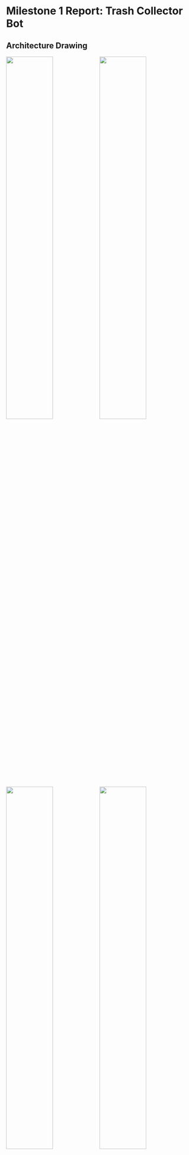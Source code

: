 # Milestone 1 Report: Trash Collector Bot

## Architecture Drawing
<img src="https://github.com/jimchen2/EECS-149-Final-Project/assets/123833550/1701d585-b64e-4b02-b794-619a87e5b2e3" width="50%" /><img src="https://github.com/jimchen2/EECS-149-Final-Project/assets/123833550/8f3853a2-5093-4ee4-b0ad-18dce67e88f7" width="50%" />

<img src="https://github.com/jimchen2/EECS-149-Final-Project/assets/123833550/dded059a-2898-419d-812e-aec7a14e06c8" width="50%" /><img src="https://github.com/jimchen2/EECS-149-Final-Project/assets/123833550/e8e9c12e-6b01-48c0-984a-1817ebaa7b67" width="50%" />

## Progress So Far
- Completed hardware procurement.
- Achieved 50% completion in assembling the robot kit.
- Configured Raspberry Pi for automatic WiFi connection and SSH on boot via systemd service.
- Tried out Yolo on images

## Goals - Modifications to Project Scope
The primary objective remains to create a trash-collecting robot using machine learning for image recognition and real-time decision-making. We are evaluating the potential of employing a state machine against a machine learning model for the trash collection mechanism, with further refinements underway.

## Resources Acquired
- Raspberry Pi CanaKit
- Robot Car Kit (including a robotic arm)

## Schedule
Tasks are scheduled on a weekly basis starting now:
- Operate the car and robotic arm.
- Integrate and deploy the machine learning model with the robot's camera.
- Implement and fine-tune the trash collection method, potentially modifying the robot design.
- Conduct debugging and troubleshooting.

### Jiamu's role is
- Set up operating system and make the robot drive and arm move from python code
- Finish training & finetuning Yolo-v5 and deploy the model
- Maintain the docs and design the slides for submission

<!-- To be added
Samyak's role is-->
### Hanson's role is 
- Bought the robot car kit
- Assemble the power system, mechanical structure of the robot
- Merge the machine learning model with the robot's driving and arm functions


## Risks Identified
- **Kit Assembly:** The assembly process is more complex than anticipated, requiring significant time investment.
- **Operating System Deployment:** The 7GB operating system size is substantial compared to standard images, posing challenges in debugging and implementation.
- **Motor Integration:** Achieving seamless motor integration has proven more challenging than initially thought.
- **Machine Learning Deployment:** Running a comprehensive ML model on Raspberry Pi in real-time may pose performance challenges due to hardware limitations.

## Repositories
- GitHub: [EECS-149 Final Project Repository](https://github.com/jimchen2/EECS-149-Final-Project)
- Gitbook: [EECS-149 Final Project Docs](https://berkeley-7.gitbook.io/pro/)
